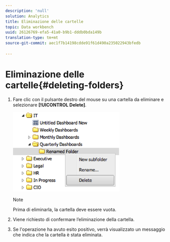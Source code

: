 ```yaml
---
description: 'null'
solution: Analytics
title: Eliminazione delle cartelle
topic: Data workbench
uuid: 26126769-efa5-41a0-b9b1-dddb0bda149b
translation-type: tm+mt
source-git-commit: aec1f7b14198cdde91f61d490a235022943bfedb

---
```



# Eliminazione delle cartelle{#deleting-folders}

1. Fare clic con il pulsante destro del mouse su una cartella da eliminare e selezionare **[!UICONTROL Delete]**.

   ![](assets/delete_folder.png)

   >[!NOTE]
   >
   >Prima di eliminarla, la cartella deve essere vuota.

1. Viene richiesto di confermare l’eliminazione della cartella.
1. Se l&#39;operazione ha avuto esito positivo, verrà visualizzato un messaggio che indica che la cartella è stata eliminata.
